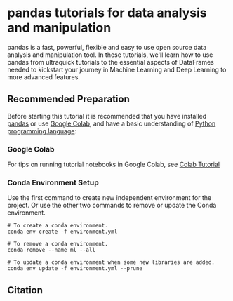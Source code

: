 # pandas tutorials for data analysis and manipulation

pandas is a fast, powerful, flexible and easy to use open source data analysis and manipulation tool. In these tutorials, we'll learn how to use pandas from ultraquick tutorials to the essential aspects of DataFrames needed to kickstart your journey in Machine Learning and Deep Learning to more advanced features.

## Recommended Preparation

Before starting this tutorial it is recommended that you have installed [pandas](https://pandas.pydata.org/getting_started.html) or use [Google Colab](https://colab.research.google.com/?utm_source=scs-index), and have a basic understanding of [Python programming language](https://www.python.org/doc/):

### Google Colab

For tips on running tutorial notebooks in Google Colab, see [Colab Tutorial](https://colab.research.google.com/drive/16pBJQePbqkz3QFV54L4NIkOn1kwpuRrj)

### Conda Environment Setup

Use the first command to create new independent environment for the project. Or use the other two commands to remove or update the Conda environment.

```shell
# To create a conda environment.
conda env create -f environment.yml

# To remove a conda environment.
conda remove --name ml --all

# To update a conda environment when some new libraries are added.
conda env update -f environment.yml --prune
```

## Citation

```bibtex

```
